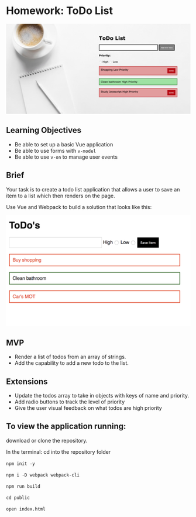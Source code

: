 # Homework: ToDo List

![ToDos App](./images/myToDo.png)

## Learning Objectives

- Be able to set up a basic Vue application
- Be able to use forms with `v-model`
- Be able to use `v-on` to manage user events

## Brief

Your task is to create a todo list application that allows a user to save an item to a list which then renders on the page.

Use Vue and Webpack to build a solution that looks like this:

![ToDos App](./images/todos.png)

## MVP

- Render a list of todos from an array of strings.  
- Add the capability to add a new todo to the list.

## Extensions

- Update the todos array to take in objects with keys of name and priority.
- Add radio buttons to track the level of priority
- Give the user visual feedback on what todos are high priority

## To view the application running:

download or clone the repository.

In the terminal: cd into the repository folder 

`npm init -y`

`npm i -D webpack webpack-cli`

`npm run build`

`cd public`

`open index.html`
